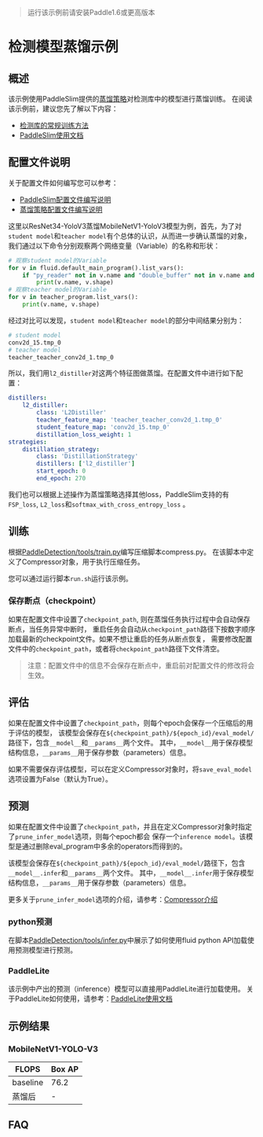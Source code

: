>运行该示例前请安装Paddle1.6或更高版本

# 检测模型蒸馏示例

## 概述

该示例使用PaddleSlim提供的[蒸馏策略](https://github.com/PaddlePaddle/models/blob/develop/PaddleSlim/docs/tutorial.md#3-蒸馏)对检测库中的模型进行蒸馏训练。
在阅读该示例前，建议您先了解以下内容：

- [检测库的常规训练方法](https://github.com/PaddlePaddle/models/tree/develop/PaddleCV/PaddleDetection)
- [PaddleSlim使用文档](https://github.com/PaddlePaddle/models/blob/develop/PaddleSlim/docs/usage.md)


## 配置文件说明

关于配置文件如何编写您可以参考：

- [PaddleSlim配置文件编写说明](https://github.com/PaddlePaddle/models/blob/develop/PaddleSlim/docs/usage.md#122-%E9%85%8D%E7%BD%AE%E6%96%87%E4%BB%B6%E7%9A%84%E4%BD%BF%E7%94%A8)
- [蒸馏策略配置文件编写说明](https://github.com/PaddlePaddle/models/blob/develop/PaddleSlim/docs/usage.md#23-蒸馏)

这里以ResNet34-YoloV3蒸馏MobileNetV1-YoloV3模型为例，首先，为了对`student model`和`teacher model`有个总体的认识，从而进一步确认蒸馏的对象，我们通过以下命令分别观察两个网络变量（Variable）的名称和形状：

```python
# 观察student model的Variable
for v in fluid.default_main_program().list_vars():
    if "py_reader" not in v.name and "double_buffer" not in v.name and "generated_var" not in v.name:
        print(v.name, v.shape)
# 观察teacher model的Variable
for v in teacher_program.list_vars():
    print(v.name, v.shape)
```

经过对比可以发现，`student model`和`teacher model`的部分中间结果分别为：

```bash
# student model
conv2d_15.tmp_0
# teacher model
teacher_teacher_conv2d_1.tmp_0
```


所以，我们用`l2_distiller`对这两个特征图做蒸馏。在配置文件中进行如下配置：

```yaml
distillers:
    l2_distiller:
        class: 'L2Distiller'
        teacher_feature_map: 'teacher_teacher_conv2d_1.tmp_0'
        student_feature_map: 'conv2d_15.tmp_0'
        distillation_loss_weight: 1
strategies:
    distillation_strategy:
        class: 'DistillationStrategy'
        distillers: ['l2_distiller']
        start_epoch: 0
        end_epoch: 270
```

我们也可以根据上述操作为蒸馏策略选择其他loss，PaddleSlim支持的有`FSP_loss`, `L2_loss`和`softmax_with_cross_entropy_loss` 。

## 训练

根据[PaddleDetection/tools/train.py](https://github.com/PaddlePaddle/models/blob/develop/PaddleCV/PaddleDetection/tools/train.py)编写压缩脚本compress.py。
在该脚本中定义了Compressor对象，用于执行压缩任务。




您可以通过运行脚本`run.sh`运行该示例。


### 保存断点（checkpoint）

如果在配置文件中设置了`checkpoint_path`, 则在蒸馏任务执行过程中会自动保存断点，当任务异常中断时，
重启任务会自动从`checkpoint_path`路径下按数字顺序加载最新的checkpoint文件。如果不想让重启的任务从断点恢复，
需要修改配置文件中的`checkpoint_path`，或者将`checkpoint_path`路径下文件清空。

>注意：配置文件中的信息不会保存在断点中，重启前对配置文件的修改将会生效。


## 评估

如果在配置文件中设置了`checkpoint_path`，则每个epoch会保存一个压缩后的用于评估的模型，
该模型会保存在`${checkpoint_path}/${epoch_id}/eval_model/`路径下，包含`__model__`和`__params__`两个文件。
其中，`__model__`用于保存模型结构信息，`__params__`用于保存参数（parameters）信息。

如果不需要保存评估模型，可以在定义Compressor对象时，将`save_eval_model`选项设置为False（默认为True）。

## 预测

如果在配置文件中设置了`checkpoint_path`，并且在定义Compressor对象时指定了`prune_infer_model`选项，则每个epoch都会
保存一个`inference model`。该模型是通过删除eval_program中多余的operators而得到的。

该模型会保存在`${checkpoint_path}/${epoch_id}/eval_model/`路径下，包含`__model__.infer`和`__params__`两个文件。
其中，`__model__.infer`用于保存模型结构信息，`__params__`用于保存参数（parameters）信息。

更多关于`prune_infer_model`选项的介绍，请参考：[Compressor介绍](https://github.com/PaddlePaddle/models/blob/develop/PaddleSlim/docs/usage.md#121-%E5%A6%82%E4%BD%95%E6%94%B9%E5%86%99%E6%99%AE%E9%80%9A%E8%AE%AD%E7%BB%83%E8%84%9A%E6%9C%AC)

### python预测

在脚本<a href="../../tools/infer.py">PaddleDetection/tools/infer.py</a>中展示了如何使用fluid python API加载使用预测模型进行预测。

### PaddleLite

该示例中产出的预测（inference）模型可以直接用PaddleLite进行加载使用。
关于PaddleLite如何使用，请参考：[PaddleLite使用文档](https://github.com/PaddlePaddle/Paddle-Lite/wiki#%E4%BD%BF%E7%94%A8)

## 示例结果

### MobileNetV1-YOLO-V3

| FLOPS |Box AP|
|---|---|
|baseline|76.2     |
|蒸馏后|- |


## FAQ
